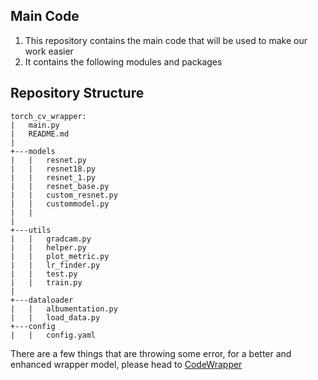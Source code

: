 ## Main Code

1. This repository contains the main code that will be used to make our work easier
2. It contains the following modules and packages

## Repository Structure
```
torch_cv_wrapper:
|   main.py
|   README.md
|
+---models
|   |   resnet.py
|   |   resnet18.py
|   |   resnet_1.py
|   |   resnet_base.py
|   |   custom_resnet.py
|   |   custommodel.py
|   |
|
+---utils
|   |   gradcam.py
|   |   helper.py
|   |   plot_metric.py
|   |   lr_finder.py
|   |   test.py
|   |   train.py
|
+---dataloader
|   |   albumentation.py
|   |   load_data.py
+---config
|   |   config.yaml

```

There are a few things that are throwing some error, for a better and enhanced wrapper model, please head to [CodeWrapper](https://github.com/harshvs4/codewrapper)
